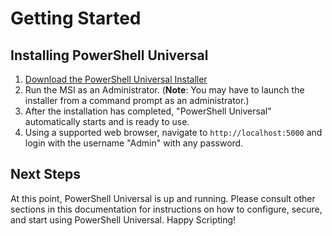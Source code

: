 # Getting Started


## Installing PowerShell Universal

1. [Download the PowerShell Universal Installer](https://ironmansoftware.com/downloads/)
2. Run the MSI as an Administrator. (**Note**: You may have to launch the installer from a command prompt as an administrator.)
3. After the installation has completed, "PowerShell Universal" automatically starts and is ready to use.
4. Using a supported web browser, navigate to ``http://localhost:5000`` and login with the username "Admin" with any password.

## Next Steps

At this point, PowerShell Universal is up and running. Please consult other sections in this documentation for instructions on how to configure, secure, and start using PowerShell Universal. Happy Scripting!